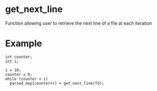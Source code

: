 # get_next_line

Function allowing user to retrieve the next line of a file at each iteration

# Example

```
int counter;
int i;

i = 10;
counter = 0;
while (counter < i)
  parsed_map[counter++] = get_next_line(fd);
```
